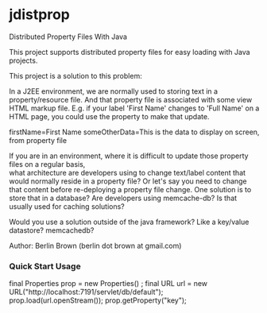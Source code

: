 jdistprop
=========

Distributed Property Files With Java

This project supports distributed property files for easy loading with Java projects.
 
This project is a solution to this problem:

In a J2EE environment, we are normally used to storing text in a property/resource file. 
And that property file is associated with some view HTML markup file. E.g. if your label 'First Name' 
changes to 'Full Name' on a HTML page, you could use the property to make that update.

firstName=First Name
someOtherData=This is the data to display on screen, from property file

If you are in an environment, where it is difficult to update those property files on a regular basis,  
what architecture are developers using to change text/label content  that would normally reside in a 
property file? Or let's say you need to change that content before re-deploying a property file change. 
One solution is to store that in a database? Are developers using memcache-db? Is that usually used for caching solutions?

Would you use a solution outside of the java framework? Like a key/value datastore? memcachedb?

Author: Berlin Brown (berlin dot brown at gmail.com)

### Quick Start Usage

 final Properties prop = new Properties() ;
 final URL url = new URL("http://localhost:7191/servlet/db/default");        
 prop.load(url.openStream());
 prop.getProperty("key");
